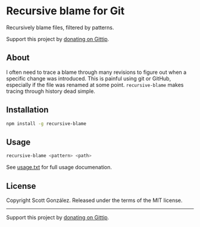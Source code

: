 # Recursive blame for Git

Recursively blame files, filtered by patterns.

Support this project by [donating on Gittip](https://www.gittip.com/scottgonzalez/).

## About

I often need to trace a blame through many revisions to figure out when a specific change was introduced. This is painful using git or GitHub, especially if the file was renamed at some point. `recursive-blame` makes tracing through history dead simple.



## Installation

```sh
npm install -g recursive-blame
```



## Usage

```sh
recursive-blame <pattern> <path>
```

See [usage.txt](/usage.txt) for full usage documenation.



## License

Copyright Scott González. Released under the terms of the MIT license.

---

Support this project by [donating on Gittip](https://www.gittip.com/scottgonzalez/).
